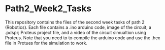 # Path2_Week2_Tasks
This repository contains the files of the second week tasks of path 2 (Robotics). Each file contains a .ino arduino code, image of the circuit, a .pdsprj Proteus project file, and a video of the circuit simualtion using Proteus. Note that you need to to compile the arduino code and use the .hex file in Protues for the simulation to work.
